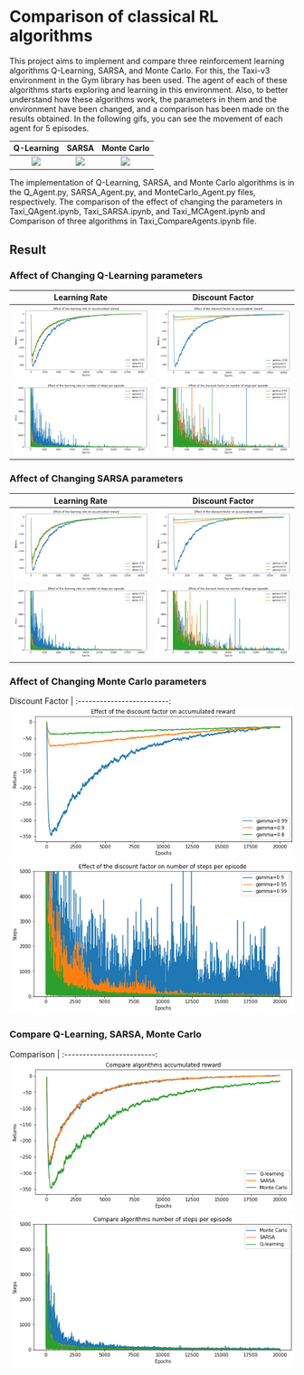 # Comparison of classical RL algorithms
This project aims to implement and compare three reinforcement learning algorithms Q-Learning, SARSA, and Monte Carlo. For this, the Taxi-v3 environment in the Gym library has been used. The agent of each of these algorithms starts exploring and learning in this environment. Also, to better understand how these algorithms work, the parameters in them and the environment have been changed, and a comparison has been made on the results obtained. In the following gifs, you can see the movement of each agent for 5 episodes.

Q-Learning           |  SARSA       |   Monte Carlo
:-------------------------:|:-------------------------:|:-------------------------:
<img src="https://github.com/alireza-montazeri/RL-Algorithms/blob/master/figures/Taxi-Q.gif" />|<img src="https://github.com/alireza-montazeri/RL-Algorithms/blob/master/figures/Taxi-SARSA.gif" />|<img src="https://github.com/alireza-montazeri/RL-Algorithms/blob/master/figures/Taxi-MC.gif" />

The implementation of Q-Learning, SARSA, and Monte Carlo algorithms is in the Q_Agent.py, SARSA_Agent.py, and MonteCarlo_Agent.py files, respectively. The comparison of the effect of changing the parameters in Taxi_QAgent.ipynb, Taxi_SARSA.ipynb, and Taxi_MCAgent.ipynb and Comparison of three algorithms in Taxi_CompareAgents.ipynb file.

## Result
### Affect of Changing Q-Learning parameters
Learning Rate           |  Discount Factor
:-------------------------:|:-------------------------:
<img src="https://github.com/alireza-montazeri/RL-Algorithms/blob/master/figures/Q-alpha-reward.png" />|<img src="https://github.com/alireza-montazeri/RL-Algorithms/blob/master/figures/Q-gamma-reward.png" />
<img src="https://github.com/alireza-montazeri/RL-Algorithms/blob/master/figures/Q-alpha-steps.png" />|<img src="https://github.com/alireza-montazeri/RL-Algorithms/blob/master/figures/Q-gamma-steps.png" />

### Affect of Changing SARSA parameters
Learning Rate           |  Discount Factor
:-------------------------:|:-------------------------:
<img src="https://github.com/alireza-montazeri/RL-Algorithms/blob/master/figures/SARSA-alpha-reward.png" />|<img src="https://github.com/alireza-montazeri/RL-Algorithms/blob/master/figures/SARSA-gamma-reward.png" />
<img src="https://github.com/alireza-montazeri/RL-Algorithms/blob/master/figures/SARSA-alpha-steps.png" />|<img src="https://github.com/alireza-montazeri/RL-Algorithms/blob/master/figures/SARSA-gamma-steps.png" />

### Affect of Changing Monte Carlo parameters
Discount Factor |
:-------------------------:
<img src="https://github.com/alireza-montazeri/RL-Algorithms/blob/master/figures/MC-gamma-reward.png" />
<img src="https://github.com/alireza-montazeri/RL-Algorithms/blob/master/figures/MC-gamma-steps.png" />

### Compare Q-Learning, SARSA, Monte Carlo
Comparison |
:-------------------------:
<img src="https://github.com/alireza-montazeri/RL-Algorithms/blob/master/figures/All-reward.png" />
<img src="https://github.com/alireza-montazeri/RL-Algorithms/blob/master/figures/All-steps.png" />

